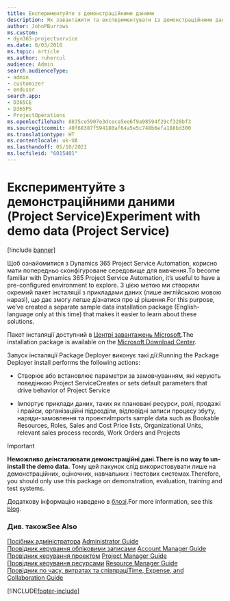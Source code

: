 ```yaml
---
title: Експериментуйте з демонстраційними даними
description: Як завантажити та експериментувати із демонстраційними даними для Project Service Automation.
author: JohnPBurrows
ms.custom:
- dyn365-projectservice
ms.date: 8/03/2018
ms.topic: article
ms.author: ruhercul
audience: Admin
search.audienceType:
- admin
- customizer
- enduser
search.app:
- D365CE
- D365PS
- ProjectOperations
ms.openlocfilehash: 8835ce5907e3dcece5ee6f9a98594f29cf328bf3
ms.sourcegitcommit: 40f68387f594180af64a5e5c748b6efa188bd300
ms.translationtype: HT
ms.contentlocale: uk-UA
ms.lasthandoff: 05/10/2021
ms.locfileid: "6015401"
---
```

# <a name="experiment-with-demo-data-project-service"></a><span data-ttu-id="28d60-103">Експериментуйте з демонстраційними даними (Project Service)</span><span class="sxs-lookup"><span data-stu-id="28d60-103">Experiment with demo data (Project Service)</span></span>

[!include [banner](../includes/psa-now-project-operations.md)]

<span data-ttu-id="28d60-104">Щоб ознайомитися з Dynamics 365 Project Service Automation, корисно мати попередньо сконфігуроване середовище для вивчення.</span><span class="sxs-lookup"><span data-stu-id="28d60-104">To become familiar with Dynamics 365 Project Service Automation, it’s useful to have a pre-configured environment to explore.</span></span> <span data-ttu-id="28d60-105">З цією метою ми створили окремий пакет інсталяції з прикладами даних (лише англійською мовою наразі), що дає змогу легше дізнатися про ці рішення.</span><span class="sxs-lookup"><span data-stu-id="28d60-105">For this purpose, we’ve created a separate sample data installation package (English-language only at this time) that makes it easier to learn about these solutions.</span></span> 

<span data-ttu-id="28d60-106">Пакет інсталяції доступний в [Центрі завантажень Microsoft](https://go.microsoft.com/fwlink/?linkid=859966).</span><span class="sxs-lookup"><span data-stu-id="28d60-106">The installation package is available on the [Microsoft Download Center](https://go.microsoft.com/fwlink/?linkid=859966).</span></span>  

<span data-ttu-id="28d60-107">Запуск інсталяції Package Deployer виконує такі дії:</span><span class="sxs-lookup"><span data-stu-id="28d60-107">Running the Package Deployer install performs the following actions:</span></span> 
  
-   <span data-ttu-id="28d60-108">Створює або встановлює параметри за замовчуванням, які керують поведінкою Project Service</span><span class="sxs-lookup"><span data-stu-id="28d60-108">Creates or sets default parameters that drive behavior of Project Service</span></span>  
  
-   <span data-ttu-id="28d60-109">Імпортує приклади даних, таких як плановані ресурси, ролі, продажі і прайси, організаційні підрозділи, відповідні записи процесу збуту, наряди-замовлення та проекти</span><span class="sxs-lookup"><span data-stu-id="28d60-109">Imports sample data such as Bookable Resources, Roles, Sales and Cost Price lists, Organizational Units, relevant sales process records, Work Orders and Projects</span></span>    
  
> [!IMPORTANT]
> <span data-ttu-id="28d60-110">**Неможливо деінсталювати демонстраційні дані.**</span><span class="sxs-lookup"><span data-stu-id="28d60-110">**There is no way to un-install the demo data.**</span></span> <span data-ttu-id="28d60-111">Тому цей пакунок слід використовувати лише на демонстраційних, оціночних, навчальних і тестових системах.</span><span class="sxs-lookup"><span data-stu-id="28d60-111">Therefore, you should only use this package on demonstration, evaluation, training and test systems.</span></span>

<span data-ttu-id="28d60-112">Додаткову інформацію наведено в [блозі](https://blogs.msdn.microsoft.com/crm/2017/10/24/microsoft-dynamics-365-for-field-service-and-project-service-automation-sample-data).</span><span class="sxs-lookup"><span data-stu-id="28d60-112">For more information, see this [blog](https://blogs.msdn.microsoft.com/crm/2017/10/24/microsoft-dynamics-365-for-field-service-and-project-service-automation-sample-data).</span></span>





  
### <a name="see-also"></a><span data-ttu-id="28d60-113">Див. також</span><span class="sxs-lookup"><span data-stu-id="28d60-113">See Also</span></span>  
 <span data-ttu-id="28d60-114">[Посібник адміністратора](../psa/admin-guide.md) </span><span class="sxs-lookup"><span data-stu-id="28d60-114">[Administrator Guide](../psa/admin-guide.md) </span></span>  
 <span data-ttu-id="28d60-115">[Провідник керування обліковими записами](../psa/account-manager-guide.md) </span><span class="sxs-lookup"><span data-stu-id="28d60-115">[Account Manager Guide](../psa/account-manager-guide.md) </span></span>  
 <span data-ttu-id="28d60-116">[Провідник керування проектом](../psa/project-manager-guide.md) </span><span class="sxs-lookup"><span data-stu-id="28d60-116">[Project Manager Guide](../psa/project-manager-guide.md) </span></span>  
 <span data-ttu-id="28d60-117">[Провідник керування ресурсами](../psa/resource-manager-guide.md) </span><span class="sxs-lookup"><span data-stu-id="28d60-117">[Resource Manager Guide](../psa/resource-manager-guide.md) </span></span>  
 [<span data-ttu-id="28d60-118">Провідник по часу, витратах та співпраці</span><span class="sxs-lookup"><span data-stu-id="28d60-118">Time, Expense, and Collaboration Guide</span></span>](../psa/time-expense-collaboration-guide.md)


[!INCLUDE[footer-include](../includes/footer-banner.md)]
